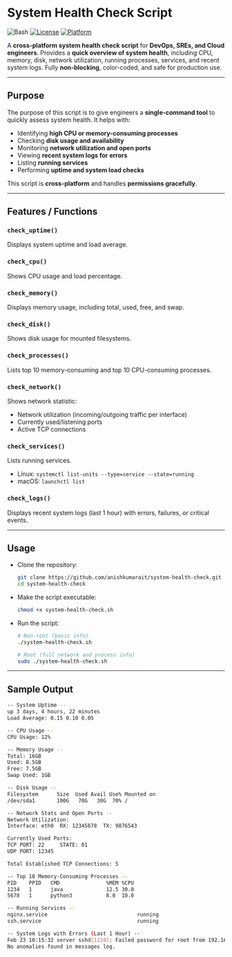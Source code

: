 # System Health Check Script

![Bash](https://img.shields.io/badge/Bash-Script-blue?logo=gnu-bash)
[![License](https://img.shields.io/badge/license-MIT-green)](../LICENSE)
[![Platform](https://img.shields.io/badge/platform-Linux%20%7C%20macOS-blue)](https://github.com/anishkumarait/bash-devops-automation-suite/tree/main/system-health-check)

A **cross-platform system health check script** for **DevOps, SREs, and Cloud engineers**. Provides a **quick overview of system health**, including CPU, memory, disk, network utilization, running processes, services, and recent system logs. Fully **non-blocking**, color-coded, and safe for production use.

---

## Purpose

The purpose of this script is to give engineers a **single-command tool** to quickly assess system health. It helps with:

- Identifying **high CPU or memory-consuming processes**
- Checking **disk usage and availability**
- Monitoring **network utilization and open ports**
- Viewing **recent system logs for errors**
- Listing **running services**
- Performing **uptime and system load checks**

This script is **cross-platform** and handles **permissions gracefully**.

---

## Features / Functions

### `check_uptime()`
Displays system uptime and load average.

### `check_cpu()`
Shows CPU usage and load percentage.

### `check_memory()`
Displays memory usage, including total, used, free, and swap.

### `check_disk()`
Shows disk usage for mounted filesystems.

### `check_processes()`
Lists top 10 memory-consuming and top 10 CPU-consuming processes.

### `check_network()`
Shows network statistic:
- Network utilization (incoming/outgoing traffic per interface)
- Currently used/listening ports
- Active TCP connections

### `check_services()`
Lists running services.
- Linux: `systemctl list-units --type=service --state=running`
- macOS: `launchctl list`

### `check_logs()`
Displays recent system logs (last 1 hour) with errors, failures, or critical events.

---

## Usage
- Clone the repository:
  ```bash
  git clone https://github.com/anishkumarait/system-health-check.git
  cd system-health-check
  ```

- Make the script executable:
  ```bash
  chmod +x system-health-check.sh
  ```

- Run the script:
  ```bash
  # Non-root (basic info)
  ./system-health-check.sh

  # Root (full network and process info)
  sudo ./system-health-check.sh
  ```

---

## Sample Output
  ```bash
  -- System Uptime --
  up 3 days, 4 hours, 22 minutes
  Load Average: 0.15 0.10 0.05
  
  -- CPU Usage --
  CPU Usage: 12%

  -- Memory Usage --
  Total: 16GB
  Used: 8.5GB
  Free: 7.5GB
  Swap Used: 1GB

  -- Disk Usage --
  Filesystem      Size  Used Avail Use% Mounted on
  /dev/sda1       100G   70G   30G  70% /
  
  -- Network Stats and Open Ports --
  Network Utilization:
  Interface: eth0  RX: 12345678  TX: 9876543

  Currently Used Ports:
  TCP PORT: 22     STATE: 01
  UDP PORT: 12345
  
  Total Established TCP Connections: 5

  -- Top 10 Memory-Consuming Processes --
  PID    PPID   CMD               %MEM %CPU
  1234   1      java              12.5 30.0
  5678   1      python3           8.0  10.0
  
  -- Running Services --
  nginx.service                             running
  ssh.service                               running
  
  -- System Logs with Errors (Last 1 Hour) --
  Feb 23 10:15:32 server sshd[1234]: Failed password for root from 192.168.1.1
  No anomalies found in messages log.
  ```
